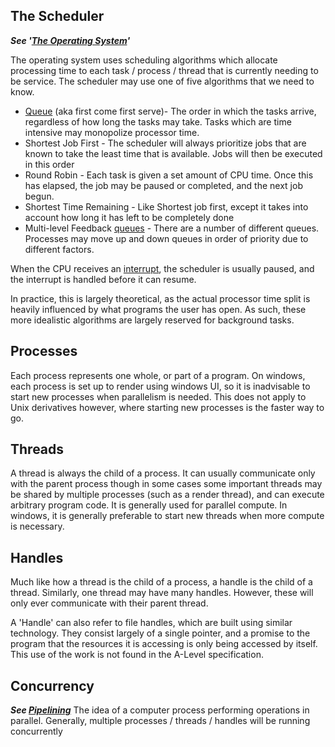 ## The Scheduler
***See '[The Operating System](The%20Operating%20System.md#schedulers-aka-job-scheduler)'***  

The operating system uses scheduling algorithms which allocate processing time to each task / process / thread that is currently needing to be service.
The scheduler may use one of five algorithms that we need to know.

* [Queue](Datastructures.md#queues) (aka first come first serve)- The order in which the tasks arrive, regardless of how long the tasks may take. Tasks which are time intensive may monopolize processor time.
* Shortest Job First - The scheduler will always prioritize jobs that are known to take the least time that is available. Jobs will then be executed in this order
* Round Robin - Each task is given a set amount of CPU time. Once this has elapsed, the job may be paused or completed, and the next job begun.
* Shortest Time Remaining - Like Shortest job first, except it takes into account how long it has left to be completely done
* Multi-level Feedback [queues](Datastructures.md#queues) - There are a number of different queues. Processes may move up and down queues in order of priority due to different factors.

When the CPU receives an [interrupt](./Interrupts.md#interrupts), the scheduler is usually paused, and the interrupt is handled before it can resume.

In practice, this is largely theoretical, as the actual processor time split is heavily influenced by what programs the user has open. As such, these more idealistic algorithms are largely reserved for background tasks.

## Processes
Each process represents one whole, or part of a program. On windows, each process is set up to render using windows UI, so it is inadvisable to start new processes when parallelism is needed. This does not apply to Unix derivatives however, where starting new processes is the faster way to go.

## Threads
A thread is always the child of a process. It can usually communicate only with the parent process though in some cases some important threads may be shared by multiple processes (such as a render thread), and can execute arbitrary program code. It is generally used for parallel compute. In windows, it is generally preferable to start new threads when more compute is necessary. 

## Handles
Much like how a thread is the child of a process, a handle is the child of a thread. Similarly, one thread may have many handles. However, these will only ever communicate with their parent thread.  

A 'Handle' can also refer to file handles, which are built using similar technology. They consist largely of a single pointer, and a promise to the program that the resources it is accessing is only being accessed by itself. This use of the work is not found in the A-Level specification.

## Concurrency
***See [Pipelining](Computer%20Science/Fetch,%20Decode,%20Execute,%20Reset%20Cycle)***
The idea of a computer process performing operations in parallel.
Generally, multiple processes / threads / handles will be running concurrently
